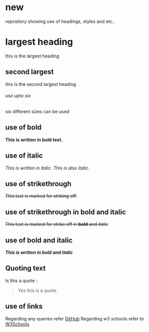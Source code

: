 # new
repository showing use of headings, styles and etc..
# largest heading
this is the largest heading
## second largest
this is the second largest heading
###### use upto six
six different sizes can be used
## use of bold
**This is written in bold text.**
## use of italic
_This is written in italic._
*This is also italic.*
## use of strikethrough
~~This text is marked for striking off.~~
## use of strikethrough in bold and italic
~~This text is marked for strike off in **bold** and *italic*~~
## use of bold and italic
**_This is written in bold and italic_**
## Quoting text
Is this a quote :
> Yes this is a quote.
## use of links
Regarding any queries refer [GitHub](https://www.github.com)
Regarding w3 schools refer to [W3Schools](https://www.w3schools.com)

